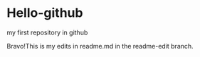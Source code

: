 # Hello-github
my first repository in github

Bravo!This is my edits in readme.md in the readme-edit branch.
